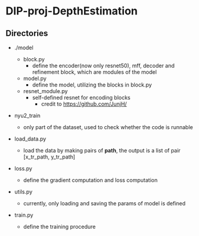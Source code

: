 # DIP-proj-DepthEstimation

## Directories

* ./model
  * block.py
    * define the encoder(now only resnet50), mff, decoder and refinement block, which are modules of the model
  * model.py
    * define the model, utilizing the blocks in block.py
  * resnet_module.py
    * self-defined resnet for encoding blocks
      * credit to https://github.com/JunjH/

* nyu2_train
  * only part of the dataset, used to check whether the code is runnable

* load_data.py
  * load the data by making pairs of **path**, the output is a list of pair \[x\_tr\_path, y\_tr\_path\]

* loss.py
  * define the gradient computation and loss computation

* utils.py
  * currently, only loading and saving the params of model is defined

* train.py
  * define the training procedure

